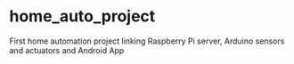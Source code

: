 home_auto_project
=================

First home automation project linking Raspberry Pi server, Arduino sensors and actuators and Android App

